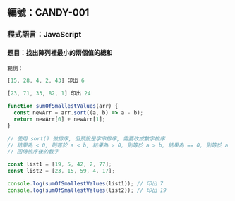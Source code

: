 ## 編號：CANDY-001

### 程式語言：JavaScript

#### 題目：找出陣列裡最小的兩個值的總和

```js
範例：

[15, 28, 4, 2, 43] 印出 6

[23, 71, 33, 82, 1] 印出 24
```

```js
function sumOfSmallestValues(arr) {
  const newArr = arr.sort((a, b) => a - b);
  return newArr[0] + newArr[1];
}

// 使用 sort() 做排序, 但預設是字串排序, 需要改成數字排序
// 結果為 < 0, 則等於 a < b, 結果為 > 0, 則等於 a > b, 結果為 == 0, 則等於 a == b
// 回傳排序後的數字

const list1 = [19, 5, 42, 2, 77];
const list2 = [23, 15, 59, 4, 17];

console.log(sumOfSmallestValues(list1)); // 印出 7
console.log(sumOfSmallestValues(list2)); // 印出 19
```
